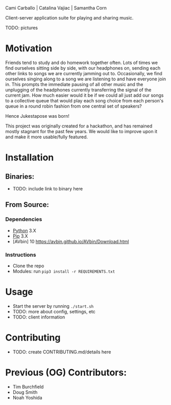 Cami Carballo | Catalina Vajiac | Samantha Corn

Client-server application suite for playing and sharing music.

TODO: pictures

# Motivation

Friends tend to study and do homework together often.  Lots of times we find ourselves sitting side
by side, with our headphones on, sending each other links to songs we are currently jamming out to.
Occasionally, we find ourselves singing along to a song we are listening to and have everyone join
in. This prompts the immediate pausing of all other music and the unplugging of the headphones
currently transferring the signal of the current jam. How much easier would it be if we could all
just add our songs to a collective queue that would play each song choice from each person's queue
in a round robin fashion from one central set of speakers? 

Hence Jukestapose was born!

This project was originally created for a hackathon, and has remained mostly stagnant for the past
few years. We would like to improve upon it and make it more usable/fully featured.


# Installation

## Binaries:
* TODO: include link to binary here

## From Source:

### Dependencies

* [Python] 3.X
* [Pip] 3.X
* [AVbin] 10  https://avbin.github.io/AVbin/Download.html


### Instructions
* Clone the repo
* Modules: run `pip3 install -r REQUIREMENTS.txt`

# Usage

* Start the server by running `./start.sh`
* TODO: more about config, settings, etc
* TODO: client information

# Contributing

* TODO: create CONTRIBUTING.md/details here


# Previous (OG) Contributors:
* Tim Burchfield
* Doug Smith
* Noah Yoshida

[Python]: https://python.org
[Pip]:    https://pypi.org/project/pip/
